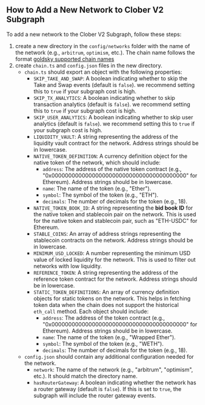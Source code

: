 ## How to Add a New Network to Clober V2 Subgraph

To add a new network to the Clober V2 Subgraph, follow these steps:
1. create a new directory in the `config/networks` folder with the name of the network (e.g., `arbitrum`, `optimism`, etc.). 
   The chain name follows the format [goldsky supported chain names](https://docs.goldsky.com/chains/supported-networks)
2. create `chain.ts` and `config.json` files in the new directory.
   - `chain.ts` should export an object with the following properties:
     - `SKIP_TAKE_AND_SWAP`: A boolean indicating whether to skip the Take and Swap events (default is `false`). we recommend setting this to `true` if your subgraph cost is high.
     - `SKIP_TX_ANALYTICS`: A boolean indicating whether to skip transaction analytics (default is `false`). we recommend setting this to `true` if your subgraph cost is high.
     - `SKIP_USER_ANALYTICS`: A boolean indicating whether to skip user analytics (default is `false`). we recommend setting this to `true` if your subgraph cost is high.
     - `LIQUIDITY_VAULT`: A string representing the address of the liquidity vault contract for the network. Address strings should be in lowercase.
     - `NATIVE_TOKEN_DEFINITION`: A currency definition object for the native token of the network, which should include:
       - `address`: The address of the native token contract (e.g., "0x0000000000000000000000000000000000000000" for Ethereum). Address strings should be in lowercase.
       - `name`: The name of the token (e.g., "Ether").
       - `symbol`: The symbol of the token (e.g., "ETH").
       - `decimals`: The number of decimals for the token (e.g., 18).
     - `NATIVE_TOKEN_BOOK_ID`: A string representing the **bid book ID** for the native token and stablecoin pair on the network. 
       This is used for the native token and stablecoin pair, such as "ETH-USDC" for Ethereum.
     - `STABLE_COINS`: An array of address strings representing the stablecoin contracts on the network. Address strings should be in lowercase.
     - `MINIMUM_USD_LOCKED`: A number representing the minimum USD value of locked liquidity for the network. This is used to filter out networks with low liquidity.
     - `REFERENCE_TOKEN`: A string representing the address of the reference token contract for the network. Address strings should be in lowercase.
     - `STATIC_TOKEN_DEFINITIONS`: An array of currency definition objects for static tokens on the network. This helps in fetching token data when the chain does not support the historical `eth_call` method. Each object should include:
       - `address`: The address of the token contract (e.g., "0x0000000000000000000000000000000000000000" for Ethereum). Address strings should be in lowercase.
       - `name`: The name of the token (e.g., "Wrapped Ether").
       - `symbol`: The symbol of the token (e.g., "WETH").
       - `decimals`: The number of decimals for the token (e.g., 18).
   - `config.json` should contain any additional configuration needed for the network.
     - `network`: The name of the network (e.g., "arbitrum", "optimism", etc.). It should match the directory name.
     - `hasRouterGateway`: A boolean indicating whether the network has a router gateway (default is `false`). If this is set to `true`, the subgraph will include the router gateway events.